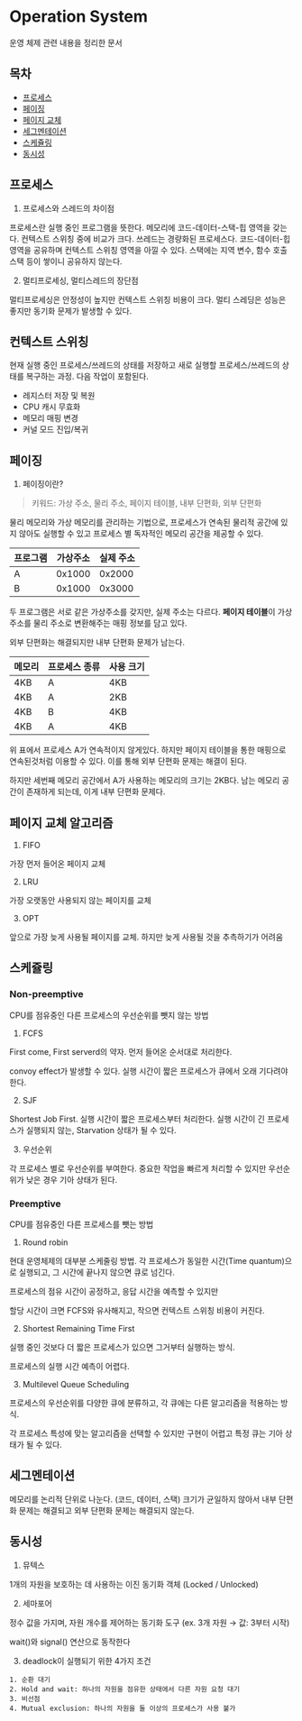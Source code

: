 # Operation System

운영 체제 관련 내용을 정리한 문서 

## 목차

* [프로세스](#프로세스)
* [페이징](#페이징)
* [페이지 교체](#페이지-교체-알고리즘)
* [세그멘테이션](#세그멘테이션)
* [스케쥴링](#스케쥴링)
* [동시성](#동시성)

## 프로세스

1. 프로세스와 스레드의 차이점 

프로세스란 실행 중인 프로그램을 뜻한다. 메모리에 코드-데이터-스택-힙 영역을 갖는다. 컨텍스트 스위칭 중에 비교가 크다. 
쓰레드는 경량화된 프로세스다. 코드-데이터-힙 영역을 공유하며 컨텍스트 스위칭 영역을 아낄 수 있다. 스택에는 지역 변수, 함수 호출 스택 등이 쌓이니 공유하지 않는다. 

2. 멀티프로세싱, 멀티스레드의 장단점 

멀티프로세싱은 안정성이 높지만 컨텍스트 스위칭 비용이 크다.
멀티 스레딩은 성능은 좋지만 동기화 문제가 발생할 수 있다. 

## 컨텍스트 스위칭

현재 실행 중인 프로세스/쓰레드의 상태를 저장하고 새로 실행할 프로세스/쓰레드의 상태를 복구하는 과정. 다음 작업이 포함된다. 

* 레지스터 저장 및 복원 
* CPU 캐시 무효화 
* 메모리 매핑 변경 
* 커널 모드 진입/복귀



## 페이징

1. 페이징이란? 

>키워드: 가상 주소, 물리 주소, 페이지 테이블, 내부 단편화, 외부 단편화


물리 메모리와 가상 메모리를 관리하는 기법으로, 프로세스가 연속된 물리적 공간에 있지 않아도 실행할 수 있고 프로세스 별 독자적인 메모리 공간을 제공할 수 있다.

|프로그램|가상주소|실제 주소|
|---|---|---|
|A|0x1000|0x2000|
|B|0x1000|0x3000

두 프로그램은 서로 같은 가상주소를 갖지만, 실제 주소는 다르다. **페이지 테이블**이 가상 주소를 물리 주소로 변환해주는 매핑 정보를 담고 있다. 

외부 단편화는 해결되지만 내부 단편화 문제가 남는다. 

|메모리|프로세스 종류|사용 크기|
|---|---|---|
|4KB|A|4KB|
|4KB|A|2KB|
|4KB|B|4KB|
|4KB|A|4KB

위 표에서 프로세스 A가 연속적이지 않게있다. 하지만 페이지 테이블을 통한 매핑으로 연속된것처럼 이용할 수 있다. 이를 통해 외부 단편화 문제는 해결이 된다.

하지만 세번째 메모리 공간에서 A가 사용하는 메모리의 크기는 2KB다. 남는 메모리 공간이 존재하게 되는데, 이게 내부 단편화 문제다. 

## 페이지 교체 알고리즘

1. FIFO

가장 먼저 들어온 페이지 교체 

2. LRU 

가장 오랫동안 사용되지 않는 페이지를 교체

3. OPT

앞으로 가장 늦게 사용될 페이지를 교체. 하지만 늦게 사용될 것을 추측하기가 어려움

## 스케쥴링

### Non-preemptive 

CPU를 점유중인 다른 프로세스의 우선순위를 뺏지 않는 방법

1. FCFS

First come, First serverd의 약자. 먼저 들어온 순서대로 처리한다. 

convoy effect가 발생할 수 있다. 실행 시간이 짧은 프로세스가 큐에서 오래 기다려야한다.

2. SJF

Shortest Job First. 실행 시간이 짧은 프로세스부터 처리한다. 실행 시간이 긴 프로세스가 실행되지 않는, Starvation 상태가 될 수 있다. 

3. 우선순위 

각 프로세스 별로 우선순위를 부여한다. 중요한 작업을 빠르게 처리할 수 있지만 우선순위가 낮은 경우 기아 상태가 된다.

### Preemptive 

CPU를 점유중인 다른 프로세스를 뺏는 방법 

1. Round robin 

현대 운영체제의 대부분 스케줄링 방법. 각 프로세스가 동일한 시간(Time quantum)으로 실행되고, 그 시간에 끝나지 않으면 큐로 넘긴다. 

프로세스의 점유 시간이 공정하고, 응답 시간을 예측할 수 있지만 

할당 시간이 크면 FCFS와 유사해지고, 작으면 컨텍스트 스위칭 비용이 커진다. 

2. Shortest Remaining Time First

실행 중인 것보다 더 짧은 프로세스가 있으면 그거부터 실행하는 방식. 

프로세스의 실행 시간 예측이 어렵다.

3. Multilevel Queue Scheduling 

프로세스의 우선순위를 다양한 큐에 분류하고, 각 큐에는 다른 알고리즘을 적용하는 방식. 

각 프로세스 특성에 맞는 알고리즘을 선택할 수 있지만 구현이 어렵고 특정 큐는 기아 상태가 될 수 있다. 

## 세그멘테이션 

메모리를 논리적 단위로 나눈다. (코드, 데이터, 스택)
크기가 균일하지 않아서 내부 단편화 문제는 해결되고 
외부 단편화 문제는 해결되지 않는다. 

## 동시성

1. 뮤텍스 

1개의 자원을 보호하는 데 사용하는 이진 동기화 객체 (Locked / Unlocked)

2. 세마포어 

정수 값을 가지며, 자원 개수를 제어하는 동기화 도구 (ex. 3개 자원 → 값: 3부터 시작)

wait()와 signal() 연산으로 동작한다 

3. deadlock이 실행되기 위한 4가지 조건

```
1. 순환 대기
2. Hold and wait: 하나의 자원을 점유한 상태에서 다른 자원 요청 대기
3. 비선점 
4. Mutual exclusion: 하나의 자원을 둘 이상의 프로세스가 사용 불가
```


